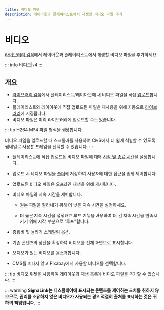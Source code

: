 ```yaml
---
title: 비디오 위젯
description: 레이아웃과 플레이리스트에서 재생할 비디오 파일 추가
---
```


# 비디오

[라이브러리 검색](/layouts/editor/toolbar)에서 레이아웃과 플레이리스트에서 재생할 비디오 파일을 추가하세요.

::: info
비디오|v4
:::

## 개요

- [라이브러리 검색](/layouts/editor/library-search)에서 플레이리스트/레이아웃에 새 비디오 파일을 직접 [업로드](/media/library#add-media-upload)합니다.
- 플레이리스트와 레이아웃에 직접 업로드된 파일은 재사용을 위해 자동으로 [라이브러리](/media/library)에 저장됩니다.
- 비디오 파일은 미리 라이브러리에 업로드할 수도 있습니다.

::: tip
H264 MP4 파일 형식을 권장합니다.

비디오 파일을 업로드할 때 스크롤바를 사용하여 CMS에서 더 쉽게 식별할 수 있도록 썸네일로 사용할 프레임을 선택할 수 있습니다.
:::

- 플레이리스트에 직접 업로드된 비디오 파일에 대해 [시작 및 종료 시간](/media/playlists#widget-expiry-dates)을 설정합니다.

- 업로드 시 비디오 파일을 [폴더](/tour/folders#saving-to-folders)에 저장하여 사용자에 대한 접근을 쉽게 제어합니다.

- 업로드된 비디오 파일은 오프라인 재생을 위해 캐시됩니다.

- 비디오 파일의 지속 시간을 제어합니다.
  - 원본 파일을 잘라내기 위해 더 낮은 지속 시간을 설정하세요.

  - 더 높은 지속 시간을 설정하고 루프 기능을 사용하여 더 긴 지속 시간을 만족시키기 위해 시작 부분으로 "루프"합니다.

- 종횡비 및 늘리기 스케일링 옵션.

- 기존 콘텐츠의 상단을 확장하여 비디오를 전체 화면으로 표시합니다.

- 오디오가 있는 비디오를 음소거합니다.

- CMS를 떠나지 않고 Pixabay에서 사용할 비디오를 선택합니다.

::: tip
비디오 위젯을 사용하여 레이아웃과 재생 목록에 비디오 파일을 추가할 수 있습니다.
:::

::: warning
**SignaLink는 디스플레이에 표시되는 콘텐츠를 제어하는 조치를 취하지 않으므로, 권리를 소유하지 않은 비디오가 사용되는 경우 적절히 출처를 표시하는 것은 귀하의 책임입니다.**
::: 